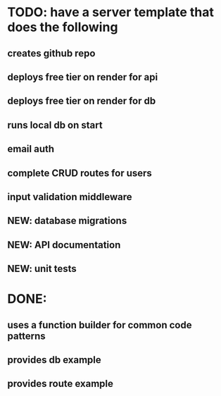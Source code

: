 # TODO: have a server template that does the following
## creates github repo
## deploys free tier on render for api
## deploys free tier on render for db
## runs local db on start
## email auth
## complete CRUD routes for users
## input validation middleware
## NEW: database migrations
## NEW: API documentation
## NEW: unit tests
# DONE: 
## uses a function builder for common code patterns 
## provides db example 
## provides route example
 
